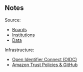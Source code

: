 <br>

## Notes

Source:
* [Boards](https://www.opendata.nhs.scot/dataset/geography-codes-and-labels/resource/652ff726-e676-4a20-abda-435b98dd7bdc)
* [Institutions](https://www.opendata.nhs.scot/dataset/hospital-codes/resource/c698f450-eeed-41a0-88f7-c1e40a568acc)
* [Data](https://www.opendata.nhs.scot/dataset/weekly-accident-and-emergency-activity-and-waiting-times)

Infrastructure:
* [Open Identifier Connect (OIDC)](https://docs.aws.amazon.com/IAM/latest/UserGuide/id_roles_create_for-idp_oidc.html)
* [Amazon Trust Policies & GitHub](https://docs.aws.amazon.com/IAM/latest/UserGuide/access-analyzer-reference-policy-checks.html#access-analyzer-reference-policy-checks-general-warning-specific-github-repo-and-branch-recommended)

<br>
<br>

<br>
<br>

<br>
<br>

<br>
<br>
